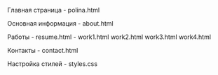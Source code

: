 Главная страница  - polina.html 

Основная информация - about.html

Работы - resume.html - work1.html work2.html work3.html work4.html

Контакты - contact.html

Настройка стилей - styles.css

